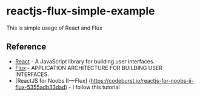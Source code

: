 # reactjs-flux-simple-example
This is simple usage of React and Flux

## Reference
* [React](https://reactjs.org/) - A JavaScript library for building user interfaces.
* [Flux](https://facebook.github.io/flux/) - APPLICATION ARCHITECTURE FOR BUILDING USER INTERFACES.
* [ReactJS for Noobs II — Flux] (https://codeburst.io/reactjs-for-noobs-ii-flux-5355adb33dad) - I follow this tutorial
